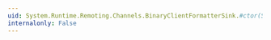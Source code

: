 ```yaml
---
uid: System.Runtime.Remoting.Channels.BinaryClientFormatterSink.#ctor(System.Runtime.Remoting.Channels.IClientChannelSink)
internalonly: False
---
```


